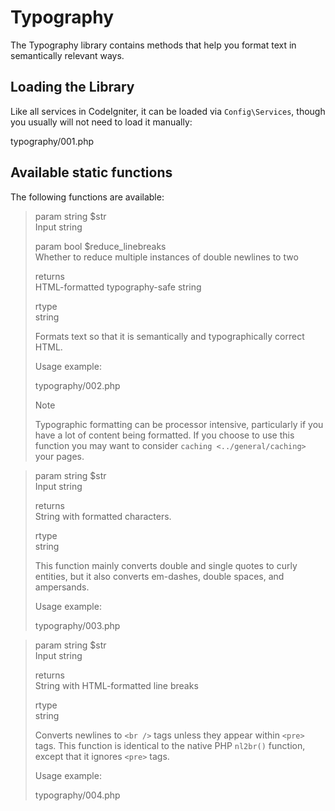 # Typography

The Typography library contains methods that help you format text in
semantically relevant ways.

<div class="contents" local="" depth="2">

</div>

## Loading the Library

Like all services in CodeIgniter, it can be loaded via
`Config\Services`, though you usually will not need to load it manually:

<div class="literalinclude">

typography/001.php

</div>

## Available static functions

The following functions are available:

> param string \$str  
> Input string
>
> param bool \$reduce_linebreaks  
> Whether to reduce multiple instances of double newlines to two
>
> returns  
> HTML-formatted typography-safe string
>
> rtype  
> string
>
> Formats text so that it is semantically and typographically correct
> HTML.
>
> Usage example:
>
> <div class="literalinclude">
>
> typography/002.php
>
> </div>
>
> > [!NOTE]
> > Typographic formatting can be processor intensive, particularly if
> > you have a lot of content being formatted. If you choose to use this
> > function you may want to consider `caching <../general/caching>`
> > your pages.

> param string \$str  
> Input string
>
> returns  
> String with formatted characters.
>
> rtype  
> string
>
> This function mainly converts double and single quotes to curly
> entities, but it also converts em-dashes, double spaces, and
> ampersands.
>
> Usage example:
>
> <div class="literalinclude">
>
> typography/003.php
>
> </div>

> param string \$str  
> Input string
>
> returns  
> String with HTML-formatted line breaks
>
> rtype  
> string
>
> Converts newlines to `<br />` tags unless they appear within `<pre>`
> tags. This function is identical to the native PHP `nl2br()` function,
> except that it ignores `<pre>` tags.
>
> Usage example:
>
> <div class="literalinclude">
>
> typography/004.php
>
> </div>
